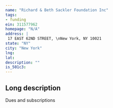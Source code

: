 ```yaml
---
name: "Richard & Beth Sackler Foundation Inc"
tags:
- funding
ein: 311577962
homepage: "N/A"
address: |
 17 EAST 62ND STREET, \nNew York, NY 10021
state: "NY"
city: "New York"
lng: 
lat: 
description: ""
is_501c3: 
---
```


## Long description

Dues and subscriptions
